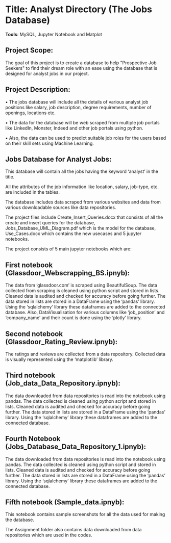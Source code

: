 # Title: Analyst Directory (The Jobs Database)

**Tools**: MySQL, Jupyter Notebook and Matplot

## Project Scope:

The goal of this project is to create a database to help "Prospective Job Seekers" to find their dream role with an ease using the database that is designed for analyst jobs in our project.

## Project Description:

• The jobs database will include all the details of various analyst job positions like salary, job description, degree requirements, number of openings, locations etc.

• The data for the database will be web scraped from multiple job portals like LinkedIn, Monster, Indeed and other job portals using python.

• Also, the data can be used to predict suitable job roles for the users based on their skill sets using Machine Learning.

## Jobs Database for Analyst Jobs:

This database will contain all the jobs having the keyword ‘analyst’ in the title.

All the attributes of the job information like location, salary, job-type, etc. are included in the tables.

The database includes data scraped from various websites and data from various downloadable sources like data repositories.

The project files include Create_Insert_Queries.docx that consists of all the create and insert queries for the database, Jobs_Database_UML_Diagram.pdf which is the model for the database, Use_Cases.docx which contains the new usecases and 5 jupyter notebooks.

The project consists of 5 main jupyter notebooks which are:

## First notebook (Glassdoor_Webscrapping_BS.ipnyb):

The data from ‘glassdoor.com’ is scraped using BeautifulSoup.
The data collected from scraping is cleaned using python script and stored in lists.
Cleaned data is audited and checked for accuracy before going further.
The data stored in lists are stored in a DataFrame using the ‘pandas’ library.
Using the ‘sqlalchemy’ library these dataframes are added to the connected database.
Also, DataVisualisation for various columns like ‘job_position’ and ‘company_name’ and their count is done using the ‘plotly’ library.

## Second notebook (Glassdoor_Rating_Review.ipnyb):

The ratings and reviews are collected from a data repository.
Collected data is visually represented using the ‘matplotlib’ library.

## Third notebook (Job_data_Data_Repository.ipnyb):

The data downloaded from data repositories is read into the notebook using pandas.
The data collected is cleaned using python script and stored in lists.
Cleaned data is audited and checked for accuracy before going further.
The data stored in lists are stored in a DataFrame using the ‘pandas’ library.
Using the ‘sqlalchemy’ library these dataframes are added to the connected database.

## Fourth Notebook (Jobs_Database_Data_Repository_1.ipnyb):

The data downloaded from data repositories is read into the notebook using pandas.
The data collected is cleaned using python script and stored in lists.
Cleaned data is audited and checked for accuracy before going further.
The data stored in lists are stored in a DataFrame using the ‘pandas’ library.
Using the ‘sqlalchemy’ library these dataframes are added to the connected database.

## Fifth notebook (Sample_data.ipnyb):

This notebook contains sample screenshots for all the data used for making the database.

The Assignment folder also contains data downloaded from data repositories which are used in the codes.
